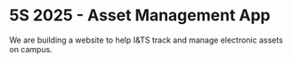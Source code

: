 # 5S 2025 - Asset Management App

We are building a website to help I&TS track and manage electronic assets on campus.

